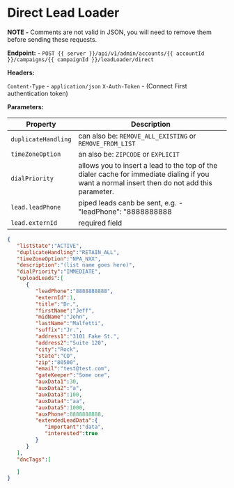 # Direct Lead Loader

**NOTE -** Comments are not valid in JSON, you will need to remove them before sending these requests.

**Endpoint:** - `POST {{ server }}/api/v1/admin/accounts/{{ accountId }}/campaigns/{{ campaignId }}/leadLoader/direct`

**Headers:**

`Content-Type` - `application/json`
`X-Auth-Token` - (Connect First authentication token)

**Parameters:**

| Property | Description |
|------|------|
| `duplicateHandling` | can also be: `REMOVE_ALL_EXISTING` or `REMOVE_FROM_LIST` |
| `timeZoneOption` | an also be: `ZIPCODE` or `EXPLICIT` |
| `dialPriority` | allows you to insert a lead to the top of the dialer cache for immediate dialing if you want a normal insert then do not add this parameter. |
| `lead.leadPhone` | piped leads canb be sent, e.g. - "leadPhone": "8888888888|8888888888" |
| `lead.externId` | required field |

```json
{
   "listState":"ACTIVE",
   "duplicateHandling":"RETAIN_ALL",
   "timeZoneOption":"NPA_NXX",
   "description":"(list name goes here)",
   "dialPriority":"IMMEDIATE",
   "uploadLeads":[
      {
         "leadPhone":"8888888888",
         "externId":1,
         "title":"Dr.",
         "firstName":"Jeff",
         "midName":"John",
         "lastName":"Malfetti",
         "suffix":"Jr.",
         "address1":"3101 Fake St.",
         "address2":"Suite 120",
         "city":"Rock",
         "state":"CO",
         "zip":"80500",
         "email":"test@test.com",
         "gateKeeper":"Some one",
         "auxData1":30,
         "auxData2":"a",
         "auxData3":100,
         "auxData4":"aa",
         "auxData5":1000,
         "auxPhone":8888888888,
         "extendedLeadData":{
            "important":"data",
            "interested":true
         }
      }
   ],
   "dncTags":[

   ]
}
```